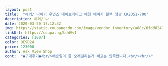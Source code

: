 ```yaml
---
layout: post 
title:  "해외/ 나이키 우먼스 데이브레이크 베형 베이지 블랙 형광 CK2351-700" 
description: 해외/ 나 ..
date: 2020-03-20 17:12:52 
img: https://static.coupangcdn.com/image/vendor_inventory/a08c/6fdd82471867726153a483eefe8bfb236578a9a760011d3149ea77e61281.jpg 
linkUrl: https://coupa.ng/buWVv1 
categories: [1007] 
color: 9E9D24 
price: 123000 
author: Ask View Shop 
cont:  "●구매후기●<br/>배송일이 좀 오래걸리는거 빼고는 만족합니다.<br/><br/>" 
---
```

